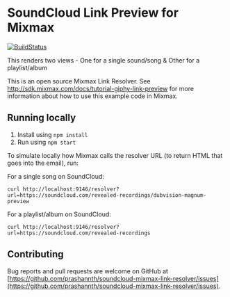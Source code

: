 # SoundCloud Link Preview for Mixmax

[![BuildStatus](https://travis-ci.org/prashannth/soundcloud-mixmax-link-resolver.svg?branch=master)](https://travis-ci.org/prashannth/soundcloud-mixmax-link-resolver)

This renders two views - One for a single sound/song & Other for a playlist/album

This is an open source Mixmax Link Resolver. See <http://sdk.mixmax.com/docs/tutorial-giphy-link-preview> for more information about how to use this example code in Mixmax.

## Running locally

1. Install using `npm install`
2. Run using `npm start`

To simulate locally how Mixmax calls the resolver URL (to return HTML that goes into the email), run:

For a single song on SoundCloud:

```
curl http://localhost:9146/resolver?url=https://soundcloud.com/revealed-recordings/dubvision-magnum-preview
```

For a playlist/album on SoundCloud:

```
curl http://localhost:9146/resolver?url=https://soundcloud.com/revealed-recordings
```

## Contributing

Bug reports and pull requests are welcome on GitHub at [https://github.com/prashannth/soundcloud-mixmax-link-resolver/issues](https://github.com/prashannth/soundcloud-mixmax-link-resolver/issues).
